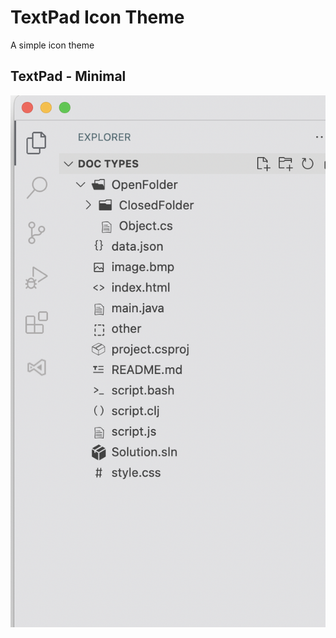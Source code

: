 # TextPad Icon Theme 

A simple icon theme 

## TextPad - Minimal 
<p align="center">
<img  src="https://raw.githubusercontent.com/damc-code/TextPad-Icon-Theme/main/extras/newicons.png"  title="TextPad" />
</p>
